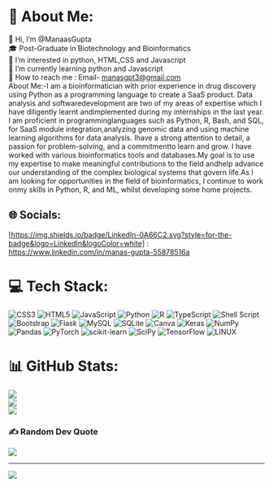 # 💫 About Me:
👋 Hi, I’m @ManaasGupta<br>🎓 Post-Graduate in Biotechnology and Bioinformatics<br>👀 I’m interested in python, HTML,CSS and Javascript<br>🌱 I’m currently learning python and Javascript<br>📧 How to reach me : Email- manasgpt3@gmail.com<br>About Me:-I am a bioinformatician with prior experience in drug discovery using Python as a programming language to create a SaaS product. Data analysis and softwaredevelopment are two of my areas of expertise which I have diligently learnt andimplemented during my internships in the last year. I am proficient in programminglanguages such as Python, R, Bash, and SQL, for SaaS module integration,analyzing genomic data and using machine learning algorithms for data analysis. Ihave a strong attention to detail, a passion for problem-solving, and a commitmentto learn and grow. I have worked with various bioinformatics tools and databases.My goal is to use my expertise to make meaningful contributions to the field andhelp advance our understanding of the complex biological systems that govern life.As I am looking for opportunities in the field of bioinformatics, I continue to work onmy skills in Python, R, and ML, whilst developing some home projects.


## 🌐 Socials:
[https://img.shields.io/badge/LinkedIn-0A66C2.svg?style=for-the-badge&logo=LinkedIn&logoColor=white] : https://www.linkedin.com/in/manas-gupta-55878516a

# 💻 Tech Stack:
![CSS3](https://img.shields.io/badge/css3-%231572B6.svg?style=for-the-badge&logo=css3&logoColor=white) ![HTML5](https://img.shields.io/badge/html5-%23E34F26.svg?style=for-the-badge&logo=html5&logoColor=white) ![JavaScript](https://img.shields.io/badge/javascript-%23323330.svg?style=for-the-badge&logo=javascript&logoColor=%23F7DF1E) ![Python](https://img.shields.io/badge/python-3670A0?style=for-the-badge&logo=python&logoColor=ffdd54) ![R](https://img.shields.io/badge/r-%23276DC3.svg?style=for-the-badge&logo=r&logoColor=white) ![TypeScript](https://img.shields.io/badge/typescript-%23007ACC.svg?style=for-the-badge&logo=typescript&logoColor=white) ![Shell Script](https://img.shields.io/badge/shell_script-%23121011.svg?style=for-the-badge&logo=gnu-bash&logoColor=white) ![Bootstrap](https://img.shields.io/badge/bootstrap-%23563D7C.svg?style=for-the-badge&logo=bootstrap&logoColor=white) ![Flask](https://img.shields.io/badge/flask-%23000.svg?style=for-the-badge&logo=flask&logoColor=white) ![MySQL](https://img.shields.io/badge/mysql-%2300f.svg?style=for-the-badge&logo=mysql&logoColor=white) ![SQLite](https://img.shields.io/badge/sqlite-%2307405e.svg?style=for-the-badge&logo=sqlite&logoColor=white) ![Canva](https://img.shields.io/badge/Canva-%2300C4CC.svg?style=for-the-badge&logo=Canva&logoColor=white) ![Keras](https://img.shields.io/badge/Keras-%23D00000.svg?style=for-the-badge&logo=Keras&logoColor=white) ![NumPy](https://img.shields.io/badge/numpy-%23013243.svg?style=for-the-badge&logo=numpy&logoColor=white) ![Pandas](https://img.shields.io/badge/pandas-%23150458.svg?style=for-the-badge&logo=pandas&logoColor=white) ![PyTorch](https://img.shields.io/badge/PyTorch-%23EE4C2C.svg?style=for-the-badge&logo=PyTorch&logoColor=white) ![scikit-learn](https://img.shields.io/badge/scikit--learn-%23F7931E.svg?style=for-the-badge&logo=scikit-learn&logoColor=white) ![SciPy](https://img.shields.io/badge/SciPy-%230C55A5.svg?style=for-the-badge&logo=scipy&logoColor=%white) ![TensorFlow](https://img.shields.io/badge/TensorFlow-%23FF6F00.svg?style=for-the-badge&logo=TensorFlow&logoColor=white) ![LINUX](https://img.shields.io/badge/Linux-FCC624?style=for-the-badge&logo=linux&logoColor=black)
# 📊 GitHub Stats:
![](https://github-readme-stats.vercel.app/api?username=ManaasGupta&theme=dark&hide_border=false&include_all_commits=true&count_private=true)<br/>
![](https://github-readme-streak-stats.herokuapp.com/?user=ManaasGupta&theme=dark&hide_border=false)<br/>
![](https://github-readme-stats.vercel.app/api/top-langs/?username=ManaasGupta&theme=dark&hide_border=false&include_all_commits=true&count_private=true&layout=compact)

### ✍️ Random Dev Quote
![](https://quotes-github-readme.vercel.app/api?type=horizontal&theme=dark)

---
[![](https://visitcount.itsvg.in/api?id=ManaasGupta&icon=5&color=9)](https://visitcount.itsvg.in)

<!-- Proudly created with GPRM ( https://gprm.itsvg.in ) -->
